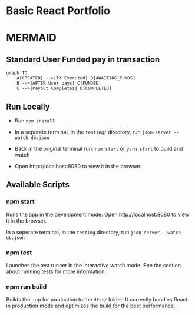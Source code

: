 # Basic React Portfolio

# MERMAID

## Standard User Funded pay in transaction

```mermaid
graph TD
    A[CREATED] -->|TX Executed| B[AWAITING_FUNDS]
    B -->|AFTER User pays| C[FUNDED]
    C -->|Payout Completes| D[COMPLETED]
```

## Run Locally

- Run `npm install`

- In a seperate terminal, in the `testing/` directory, run `json-server --watch db.json`

- Back in the original terminal run: `npm start` or `yarn start` to build and watch

- Open http://localhost:8080 to view it in the browser.

## Available Scripts

### npm start

Runs the app in the development mode.
Open http://localhost:8080 to view it in the browser.

In a seperate terminal, in the `testing` directory, run `json-server --watch db.json`

### npm test

Launches the test runner in the interactive watch mode.
See the section about running tests for more information.

### npm run build

Builds the app for production to the `dist/` folder.
It correctly bundles React in production mode and optimizes the build for the best performance.
